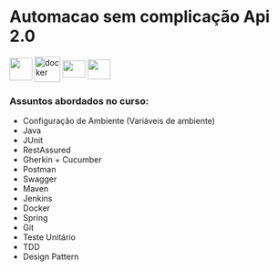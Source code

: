 # Automacao sem complicação Api 2.0
 
 <div>
 <img align="center"  height="40" width="40" src="https://cdn.jsdelivr.net/gh/devicons/devicon/icons/java/java-original.svg" />
   <img align="center"  height="45" width="45" src="https://cdn.jsdelivr.net/gh/devicons/devicon/icons/docker/docker-original.svg" alt="docker"/>
   <img align="center"  height="30" width="40" src="https://cdn.jsdelivr.net/gh/devicons/devicon/icons/cucumber/cucumber-plain.svg">
 <img align="center"  height="35" width="40" src="https://cdn.jsdelivr.net/gh/devicons/devicon/icons/jenkins/jenkins-original.svg">
</div>


<h3> Assuntos abordados no curso:</h3>

 - Configuração de Ambiente (Variáveis de ambiente)
 - Java
 - JUnit
 - RestAssured
 - Gherkin + Cucumber
 - Postman
 - Swagger
 - Maven
 - Jenkins
 - Docker
 - Spring
 - Git
 - Teste Unitário
 - TDD
 - Design Pattern




